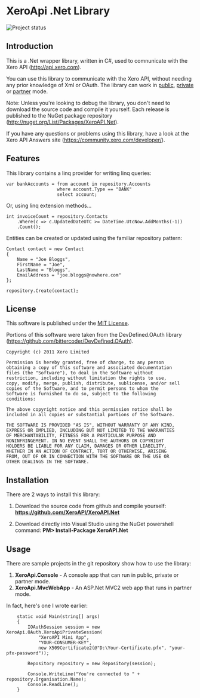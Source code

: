 XeroApi .Net Library 
====================

![Project status](http://stillmaintained.com/XeroAPI/XeroAPI.Net.png)


Introduction
------------

This is a .Net wrapper library, written in C#, used to comnunicate with the Xero API (http://api.xero.com).

You can use this library to communicate with the Xero API, without needing any prior knowledge of Xml or OAuth. The library can work in [public](http://developer.xero.com/api-overview/setup-an-application/#public-apps), [private](http://developer.xero.com/api-overview/setup-an-application/#private-apps) or [partner](http://developer.xero.com/api-overview/setup-an-application/#partner-apps) mode.

Note: Unless you're looking to debug the library, you don't need to download the source code and compile it yourself. Each release is published to the NuGet package repository (http://nuget.org/List/Packages/XeroAPI.Net).

If you have any questions or problems using this library, have a look at the Xero API Answers site (https://community.xero.com/developer/).


Features
--------

This library contains a linq provider for writing linq queries:

	var bankAccounts = from account in repository.Accounts
					   where account.Type == "BANK"
					   select account;

Or, using linq extension methods...

	int invoiceCount = repository.Contacts
		.Where(c => c.UpdatedDateUTC >= DateTime.UtcNow.AddMonths(-1))
		.Count();

Entities can be created or updated using the familiar repository pattern:

	Contact contact = new Contact
	{
		Name = "Joe Bloggs",
		FirstName = "Joe",
		LastName = "Bloggs",
		EmailAddress = "joe.bloggs@nowhere.com"
	};
	
	repository.Create(contact);


License
-------
This software is published under the [MIT License](http://en.wikipedia.org/wiki/MIT_License).

Portions of this software were taken from the DevDefined.OAuth library (https://github.com/bittercoder/DevDefined.OAuth).

	Copyright (c) 2011 Xero Limited

	Permission is hereby granted, free of charge, to any person
	obtaining a copy of this software and associated documentation
	files (the "Software"), to deal in the Software without
	restriction, including without limitation the rights to use,
	copy, modify, merge, publish, distribute, sublicense, and/or sell
	copies of the Software, and to permit persons to whom the
	Software is furnished to do so, subject to the following
	conditions:

	The above copyright notice and this permission notice shall be
	included in all copies or substantial portions of the Software.

	THE SOFTWARE IS PROVIDED "AS IS", WITHOUT WARRANTY OF ANY KIND,
	EXPRESS OR IMPLIED, INCLUDING BUT NOT LIMITED TO THE WARRANTIES
	OF MERCHANTABILITY, FITNESS FOR A PARTICULAR PURPOSE AND
	NONINFRINGEMENT. IN NO EVENT SHALL THE AUTHORS OR COPYRIGHT
	HOLDERS BE LIABLE FOR ANY CLAIM, DAMAGES OR OTHER LIABILITY,
	WHETHER IN AN ACTION OF CONTRACT, TORT OR OTHERWISE, ARISING
	FROM, OUT OF OR IN CONNECTION WITH THE SOFTWARE OR THE USE OR
	OTHER DEALINGS IN THE SOFTWARE.

	
Installation
------------
There are 2 ways to install this library:

1. Download the source code from github and compile yourself:
 **https://github.com/XeroAPI/XeroAPI.Net**

2. Download directly into Visual Studio using the NuGet powershell command:
 **PM&gt; Install-Package XeroAPI.Net**


Usage
-----

There are sample projects in the git repository show how to use the library:

1. **XeroApi.Console** - A console app that can run in public, private or partner mode.
2. **XeroApi.MvcWebApp** - An ASP.Net MVC2 web app that runs in partner mode.

In fact, here's one I wrote earlier:

        static void Main(string[] args)
        {
            IOAuthSession session = new XeroApi.OAuth.XeroApiPrivateSession(
                "XeroAPI Mini App",
                "YOUR-CONSUMER-KEY",
                new X509Certificate2(@"D:\Your-Certificate.pfx", "your-pfx-password"));

            Repository repository = new Repository(session);
            
            Console.WriteLine("You're connected to " + repository.Organisation.Name);
            Console.ReadLine();
        }
